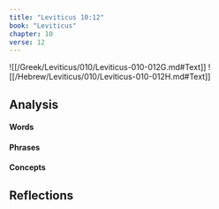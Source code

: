 ```yaml
---
title: "Leviticus 10:12"
book: "Leviticus"
chapter: 10
verse: 12
---
```

![[/Greek/Leviticus/010/Leviticus-010-012G.md#Text]]
![[/Hebrew/Leviticus/010/Leviticus-010-012H.md#Text]]

## Analysis

#### Words

#### Phrases

#### Concepts

## Reflections

